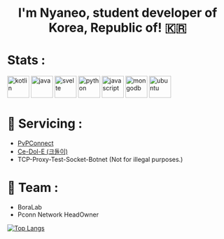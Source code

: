 <h1 align="center">
I'm Nyaneo, student developer of Korea, Republic of! 🇰🇷
</h1>


# Stats : 
<p align="left">
<img src="https://raw.githubusercontent.com/bablubambal/All_logo_and_pictures/1ac69ce5fbc389725f16f989fa53c62d6e1b4883/programming%20languages/kotlin.svg" alt="kotlin" height="50" weight="50">
  <img src="https://raw.githubusercontent.com/bablubambal/All_logo_and_pictures/1ac69ce5fbc389725f16f989fa53c62d6e1b4883/programming%20languages/java.svg" alt="java" height="50" weight="50">
  <img src="https://upload.wikimedia.org/wikipedia/commons/thumb/1/1b/Svelte_Logo.svg/1200px-Svelte_Logo.svg.png" alt="svelte" height="50" weight="50">
  <img src="https://raw.githubusercontent.com/bablubambal/All_logo_and_pictures/1ac69ce5fbc389725f16f989fa53c62d6e1b4883/programming%20languages/python.svg" alt="python" height="50" weight="50">
  <img src="https://raw.githubusercontent.com/bablubambal/All_logo_and_pictures/1ac69ce5fbc389725f16f989fa53c62d6e1b4883/programming%20languages/javascript.svg" alt="javascript" height="50" weight="50">
<img src="https://upload.wikimedia.org/wikipedia/commons/thumb/9/93/MongoDB_Logo.svg/2560px-MongoDB_Logo.svg.png" alt="mongodb" height="50" weight="150">
<img src="https://upload.wikimedia.org/wikipedia/commons/thumb/a/ab/Logo-ubuntu_cof-orange-hex.svg/2048px-Logo-ubuntu_cof-orange-hex.svg.png" alt="ubuntu" height="50" weight="50">
</p>

# 📘 Servicing : 
- [PvPConnect](https://github.com/PVPCONNECT)
- [Ce-Dol-E (크돌이)](https://discord.com/api/oauth2/authorize?client_id=974665354573930507&permissions=2150754400&scope=bot+applications.commands)
- TCP-Proxy-Test-Socket-Botnet (Not for illegal purposes.)

# 👤 Team :
- BoraLab
- Pconn Network HeadOwner

[![Top Langs](https://github-readme-stats.vercel.app/api/top-langs/?username=FlagFan34272)](https://github.com/FlagFan34272)
